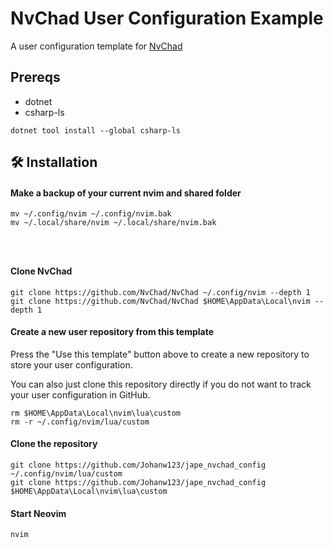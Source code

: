 # NvChad User Configuration Example

A user configuration template for [NvChad](https://github.com/NvChad/NvChad)


## Prereqs

* dotnet
* csharp-ls

``` 
dotnet tool install --global csharp-ls
``` 

## 🛠️ Installation

#### Make a backup of your current nvim and shared folder

```shell
mv ~/.config/nvim ~/.config/nvim.bak
mv ~/.local/share/nvim ~/.local/share/nvim.bak




```

#### Clone NvChad

```shell
git clone https://github.com/NvChad/NvChad ~/.config/nvim --depth 1
git clone https://github.com/NvChad/NvChad $HOME\AppData\Local\nvim --depth 1
```

#### Create a new user repository from this template

Press the "Use this template" button above to create a new repository to store your user configuration.

You can also just clone this repository directly if you do not want to track your user configuration in GitHub.


```shell
rm $HOME\AppData\Local\nvim\lua\custom
rm -r ~/.config/nvim/lua/custom
```

#### Clone the repository

```shell
git clone https://github.com/Johanw123/jape_nvchad_config ~/.config/nvim/lua/custom
git clone https://github.com/Johanw123/jape_nvchad_config $HOME\AppData\Local\nvim\lua\custom
```

#### Start Neovim

```shell
nvim
```



